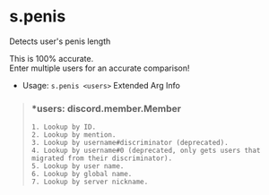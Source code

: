 # s.penis
Detects user's penis length<br/>

This is 100% accurate.<br/>
Enter multiple users for an accurate comparison!<br/>
 - Usage: `s.penis <users>`
Extended Arg Info
> ### *users: discord.member.Member
> 
> 
>     1. Lookup by ID.
>     2. Lookup by mention.
>     3. Lookup by username#discriminator (deprecated).
>     4. Lookup by username#0 (deprecated, only gets users that migrated from their discriminator).
>     5. Lookup by user name.
>     6. Lookup by global name.
>     7. Lookup by server nickname.
> 
>     
